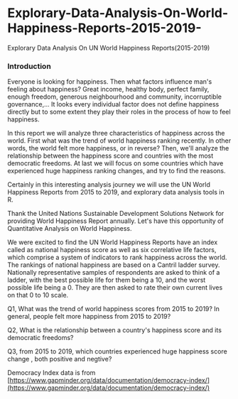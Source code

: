 # Explorary-Data-Analysis-On-World-Happiness-Reports-2015-2019-
Explorary Data Analysis On UN World Happiness Reports(2015-2019)

### Introduction

Everyone is looking for happiness. Then what factors influence man's feeling about happiness? Great income, healthy body, perfect family, enough freedom, generous neighbourhood and community, incorruptible governance,... It looks every individual factor does not define happiness directly but to some extent they play their roles in the process of how to feel happiness.

In this report we will analyze three characteristics of happiness across the world. First what was the trend of world happiness ranking recently. In other words, the world felt more happiness, or in reverse? Then, we'll analyze the relationship between the happiness score and countries with the most democratic freedoms. At last we will focus on some countries which have experienced huge happiness ranking changes, and try to find the reasons.

Certainly in this interesting analysis journey we will use the UN World Happiness Reports from 2015 to 2019, and explorary data analysis tools in R.

Thank the United Nations Sustainable Development Solutions Network for providing World Happiness Report annually. Let's have this opportunity of Quantitative Analysis on World Happiness.

We were excited to find the UN World Happiness Reports have an index called as national happiness score  as well as six correlative life factors, which comprise a system of indicators to rank happiness across the world. The rankings of national happiness are based on a Cantril ladder survey. Nationally representative samples of respondents are asked to think of a ladder, with the best possible life for them being a 10, and the worst possible life being a 0. They are then asked to rate their own current lives on that 0 to 10 scale.




Q1, What was the trend of world happiness scores from 2015 to 2019? In general, people felt more happiness from 2015 to 2019?

Q2, What is the relationship between a country's happiness score and its democratic freedoms?

Q3, from 2015 to 2019, which countries experienced huge happiness score change , both positive and negtive?

Democracy Index data is from [https://www.gapminder.org/data/documentation/democracy-index/](https://www.gapminder.org/data/documentation/democracy-index/)
